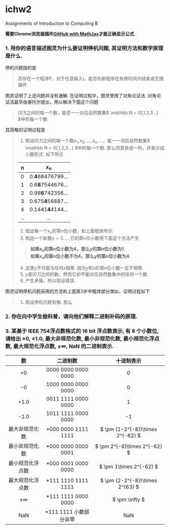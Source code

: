 # ichw2
Assignments of Introduction to Computing B

**需要Chrome浏览器插件[GitHub with MathJax](https://chrome.google.com/webstore/detail/github-with-mathjax/ioemnmodlmafdkllaclgeombjnmnbima)才能正确显示公式.**


### 1. 用你的语言描述图灵为什么要证明停机问题, 其证明方法和数学原理是什么.
停机问题指的是
>否存在一个程序P，对于任意输入I，能否判断程序在有限时间内结束或无限循环.

图灵证明了上述问题并没有通解. 在证明过程中，图灵使用了对角论证法. 对角论证法最早由康托尔提出，用以解决下面这个问题
>\[0,1\]之间的每一个数，能否一一对应自然数集$ \mathbb N = {0,1,2,3...} $中的每一个数.

其简略的证明过程是
>1. 假设\[0,1\]之间的每一个数${x_1, x_2, ...,x_n,...}$，能一一对应自然数集$ \mathbb N = {0,1,2,3...} $中的每一个数.  那么将其排成一列，并表示成小数形式. 如下所示

>|n|$x_n$|
>|:-:|:-:|
>|0|0.**4**68476799...|
>|1|0.6**8**7544676...|
>|2|0.98**6**742356...|
>|3|0.675**4**56887...|
>|4|0.1441**4**4144...|
>|...|...|

>2. 取出每一个$x_n$的第n位小数，如上面粗体所示.
>3. 构造一个新数$y=0.\, ...$,它的第n位小数用下面这个方法产生
 >> **如果$x_n$的第n位小数为4，那么$y$的第n位小数为1.**  
 >> **如果$x_n$的第n位小数不为4，那么$y$的第n位小数为4.**
>4. 这里$y$不可能与任何$x$相等. 因为$y$和$x$的第n位小数一定不相等.
>5. $y$是\[0,1\]之间的数，然而它却不能对应自然数集中的任何一个数.
>6. 产生矛盾，所以假设错误.

图灵证明停机问题采用的方法和上面第3步中粗体部分类似，证明过程如下
>1. 假设停机问题有解. 那么
### 2. 你在向中学生做科普，请向他们解释二进制补码的原理.
### 3. 某基于 IEEE 754浮点数格式的 16 bit 浮点数表示, 有 8 个小数位, 请给出 ±0, ±1.0, 最大非规范化数, 最小非规范化数, 最小规范化浮点数, 最大规范化浮点数, ±∞, NaN 的二进制表示.

|数|二进制数|十进制表示|
|:------------:|:---------------------:|:--------------:|
|+0|0000 0000 0000 0000|0|
|-0|1000 0000 0000 0000|0|
|+1.0|0011 1111 0000 0000|1|
|-1.0|1011 1111 0000 0000|-1|
|最大非规范化数|\*000 0000 1111 1111|$ \pm (1-2^{-8})\times 2^{-62} $|
|最小非规范化数|\*000 0000 0000 0001|$ \pm 2^{-8}\times 2^{-62} $|
|最小规范化浮点数|\*000 0001 0000 0000|$ \pm 1\times 2^{-62} $|
|最大规范化浮点数|\*111 1110 1111 1111|$ \pm (2-2^{-8})\times 2^{63} $|
|±∞|\*111 1111 0000 0000|$ \pm \infty $|
|NaN|\*111 1111 小数部分非零|NaN|
